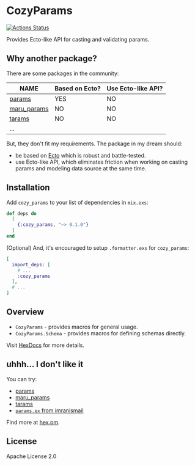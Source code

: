 # CozyParams

[![Actions Status](https://github.com/c4710n/cozy_params/workflows/build/badge.svg)](https://github.com/c4710n/cozy_params/actions)

Provides Ecto-like API for casting and validating params.

## Why another package?

There are some packages in the community:

| NAME                                                      | Based on Ecto? | Use Ecto-like API? |
| --------------------------------------------------------- | -------------- | ------------------ |
| [params](https://github.com/vic/params)                   | YES            | NO                 |
| [maru_params](https://github.com/elixir-maru/maru_params) | NO             | NO                 |
| [tarams](https://github.com/bluzky/tarams)                | NO             | NO                 |
| ...                                                       |                |                    |

But, they don't fit my requirements. The package in my dream should:

- be based on [Ecto](https://github.com/elixir-ecto/ecto) which is robust and battle-tested.
- use Ecto-like API, which eliminates friction when working on casting params and modeling data source at the same time.

## Installation

Add `cozy_params` to your list of dependencies in `mix.exs`:

```elixir
def deps do
  [
    {:cozy_params, "~> 0.1.0"}
  ]
end
```

(Optional) And, it's encouraged to setup `.formatter.exs` for `cozy_params`:

```elixir
[
  import_deps: [
    # ...
    :cozy_params
  ],
  # ...
]
```

## Overview

- `CozyParams` - provides macros for general usage.
- `CozyParams.Schema` - provides macros for defining schemas directly.

Visit [HexDocs](https://hexdocs.pm/cozy_params) for more details.

## uhhh... I don't like it

You can try:

- [params](https://github.com/vic/params)
- [maru_params](https://github.com/elixir-maru/maru_params)
- [tarams](https://github.com/bluzky/tarams)
- [`params.ex` from imranismail](https://gist.github.com/imranismail/eb60c709b230c1cbf344553888b9387d)

Find more at [hex.pm](https://hex.pm/packages?search=params&sort=recent_downloads).

## License

Apache License 2.0
